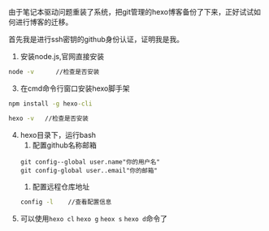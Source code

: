 

由于笔记本驱动问题重装了系统，把git管理的hexo博客备份了下来，正好试试如何进行博客的迁移。

首先我是进行ssh密钥的github身份认证，证明我是我。

1. 安装node.js,官网直接安装
```cmd
node -v      //检查是否安装
```
3. 在cmd命令行窗口安装hexo脚手架
```cmd
npm install -g hexo-cli

hexo -v   //检查是否安装

```
4. hexo目录下，运行bash
	1. 配置github名称邮箱
	``` 
	git config--global user.name"你的用户名"
	git config-global user..email"你的邮箱"
	```
	1. 配置远程仓库地址
	```bash
	config -l    //查看配置信息
	```
5. 可以使用`hexo cl` `hexo g` `heox s`  `hexo d`命令了